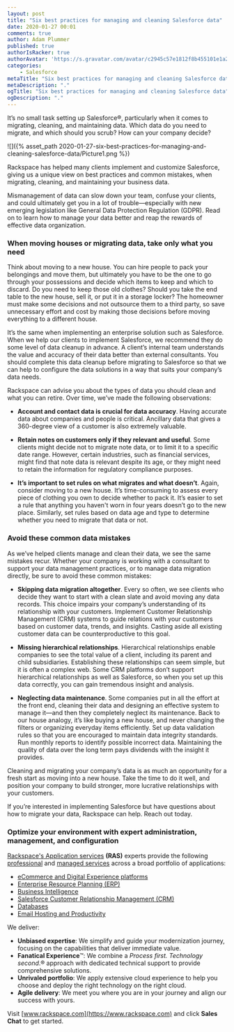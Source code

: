 ```yaml
---
layout: post
title: "Six best practices for managing and cleaning Salesforce data"
date: 2020-01-27 00:01
comments: true
author: Adam Plummer
published: true
authorIsRacker: true
authorAvatar: 'https://s.gravatar.com/avatar/c2945c57e1812f8b455101e1a2e49cac'
categories:
    - Salesforce
metaTitle: "Six best practices for managing and cleaning Salesforce data"
metaDescription: "."
ogTitle: "Six best practices for managing and cleaning Salesforce data"
ogDescription: "."
---
```


It’s no small task setting up Salesforce&reg;, particularly when it comes to
migrating, cleaning, and maintaining data. Which data do you need to migrate,
and which should you scrub? How can your company decide?

<!-- more -->

![]({% asset_path 2020-01-27-six-best-practices-for-managing-and-cleaning-salesforce-data/Picture1.png %})

Rackspace has helped many clients implement and customize Salesforce, giving us
a unique view on best practices and common mistakes,
when migrating, cleaning, and maintaining your business data.

Mismanagement of data can slow down your team, confuse your clients, and could
ultimately get you in a lot of trouble&mdash;especially with new emerging
legislation like General Data Protection Regulation (GDPR). Read on to learn how
to manage your data better and reap the rewards of effective data organization.

### When moving houses or migrating data, take only what you need

Think about moving to a new house. You can hire people to pack your belongings
and move them, but ultimately you have to be the one to go through your
possessions and decide which items to keep and which to discard. Do you need to
keep those old clothes? Should you take the end table to the new house, sell it,
or put it in a storage locker? The homeowner must make some decisions and not
outsource them to a third party, so save unnecessary effort and cost by making
those decisions before moving everything to a different house.

It’s the same when implementing an enterprise solution such as Salesforce. When
we help our clients to implement Salesforce, we recommend they do some level of
data cleanup in advance. A client’s internal team understands the value and
accuracy of their data better than external consultants. You should complete
this data cleanup before migrating to Salesforce so that we can help to configure
the data solutions in a way that suits your company’s data needs.

Rackspace can advise you about the types of data you should clean and what you
can retire. Over time, we’ve made the following observations:

- **Account and contact data is crucial for data accuracy**.
  Having accurate data about companies and people is critical. Ancillary data
  that gives a 360-degree view of a customer is also extremely valuable.

- **Retain notes on customers only if they relevant and useful**. Some
  clients might decide not to migrate note data, or to limit it to a specific
  date range. However, certain industries, such as financial services, might
  find that note data is relevant despite its age, or they might need to retain
  the information for regulatory compliance purposes.

- **It’s important to set rules on what migrates and what doesn’t**. Again,
  consider moving to a new house. It’s time-consuming to assess every piece of
  clothing you own to decide whether to pack it. It’s easier to set a
  rule that anything you haven't worn in four years doesn’t go to the
  new place. Similarly, set rules based on data age and type to determine
  whether you need to migrate that data or not.

### Avoid these common data mistakes

As we’ve helped clients manage and clean their data, we see the same mistakes
recur. Whether your company is working with a consultant to support your data
management practices, or to manage data migration directly, be sure to avoid
these common mistakes:

- **Skipping data migration altogether**. Every so often, we see clients who
decide they want to start with a clean slate and avoid moving any data records.
This choice impairs your company’s understanding of its relationship with your
customers. Implement Customer Relationship Management (CRM) systems to guide
relations with your customers based on customer data, trends, and insights.
Casting aside all existing customer data can be counterproductive to this goal.

- **Missing hierarchical relationships**. Hierarchical relationships enable
companies to see the total value of a client, including its parent and child
subsidiaries. Establishing these relationships can seem simple, but it is often
a complex web. Some CRM platforms don’t support hierarchical relationships as
well as Salesforce, so when you set up this data correctly, you can gain
tremendous insight and analysis.

- **Neglecting data maintenance**. Some companies put in all the effort at the
front end, cleaning their data and designing an effective system to manage
it&mdash;and then they completely neglect its maintenance. Back to our house
analogy, it’s like buying a new house, and never changing the filters or
organizing everyday items efficiently. Set up data validation rules so that
you are encouraged to maintain data integrity standards. Run monthly reports to
identify possible incorrect data. Maintaining the quality of data over the long
term pays dividends with the insight it provides.

Cleaning and migrating your company’s data is as much an opportunity for a fresh
start as moving into a new house. Take the time to do it well, and position your
company to build stronger, more lucrative relationships with your customers.

If you’re interested in implementing Salesforce but have questions about how to
migrate your data, Rackspace can help. Reach out today.

### Optimize your environment with expert administration, management, and configuration

[Rackspace's Application services](https://www.rackspace.com/application-services)
**(RAS)** experts provide the following [professional](https://www.rackspace.com/application-management/professional-services)
and
[managed services](https://www.rackspace.com/application-management/managed-services) across
a broad portfolio of applications:

- [eCommerce and Digital Experience platforms](https://www.rackspace.com/ecommerce-digital-experience)
- [Enterprise Resource Planning (ERP)](https://www.rackspace.com/erp)
- [Business Intelligence](https://www.rackspace.com/business-intelligence)
- [Salesforce Customer Relationship Management (CRM)](https://www.rackspace.com/salesforce-managed-services)
- [Databases](https://www.rackspace.com/dba-services)
- [Email Hosting and Productivity](https://www.rackspace.com/email-hosting)

We deliver:

- **Unbiased expertise**: We simplify and guide your modernization journey,
focusing on the capabilities that deliver immediate value.
- **Fanatical Experience**&trade;: We combine a *Process first. Technology second*.&reg;
approach with dedicated technical support to provide comprehensive solutions.
- **Unrivaled portfolio**: We apply extensive cloud experience to help you
choose and deploy the right technology on the right cloud.
- **Agile delivery**: We meet you where you are in your journey and align
our success with yours.

Visit [www.rackspace.com](https://www.rackspace.com) and click **Sales Chat** to get started.
